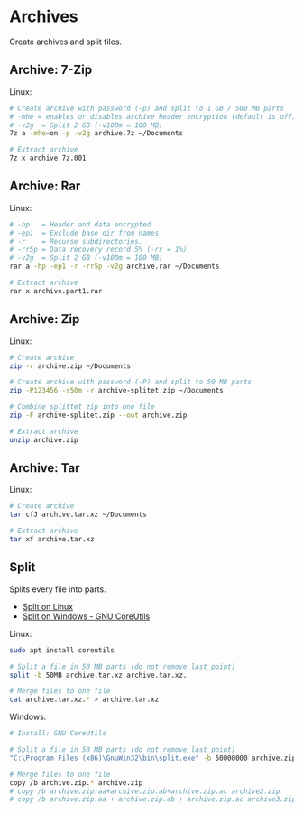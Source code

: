# Archives

Create archives and split files.

## Archive: 7-Zip

Linux:

```bash
# Create archive with password (-p) and split to 1 GB / 500 MB parts
# -mhe = enables or disables archive header encryption (default is off).
# -v2g  = Split 2 GB (-v100m = 100 MB)
7z a -mhe=on -p -v2g archive.7z ~/Documents

# Extract archive
7z x archive.7z.001
```

## Archive: Rar

Linux:

```bash
# -hp   = Header and data encrypted
# -ep1  = Exclude base dir from names
# -r    = Recurse subdirectories.
# -rr5p = Data recovery record 5% (-rr = 1%)
# -v2g  = Split 2 GB (-v100m = 100 MB)
rar a -hp -ep1 -r -rr5p -v2g archive.rar ~/Documents

# Extract archive
rar x archive.part1.rar
```

## Archive: Zip

Linux:

```bash
# Create archive
zip -r archive.zip ~/Documents

# Create archive with password (-P) and split to 50 MB parts
zip -P123456 -s50m -r archive-splitet.zip ~/Documents

# Combine splittet zip into one file
zip -F archive-splitet.zip --out archive.zip

# Extract archive
unzip archive.zip
```

## Archive: Tar

Linux:

```bash
# Create archive
tar cfJ archive.tar.xz ~/Documents

# Extract archive
tar xf archive.tar.xz
```

## Split

Splits every file into parts.

* [Split on Linux](https://wiki.ubuntuusers.de/split/)
* [Split on Windows - GNU CoreUtils](http://gnuwin32.sourceforge.net/packages/coreutils.htm)

Linux:

```bash
sudo apt install coreutils

# Split a file in 50 MB parts (do not remove last point)
split -b 50MB archive.tar.xz archive.tar.xz.

# Merge files to one file
cat archive.tar.xz.* > archive.tar.xz
```

Windows:

```bash
# Install: GNU CoreUtils

# Split a file in 50 MB parts (do not remove last point)
"C:\Program Files (x86)\GnuWin32\bin\split.exe" -b 50000000 archive.zip archive.zip.

# Merge files to one file
copy /b archive.zip.* archive.zip
# copy /b archive.zip.aa+archive.zip.ab+archive.zip.ac archive2.zip
# copy /b archive.zip.aa + archive.zip.ab + archive.zip.ac archive3.zip
```
